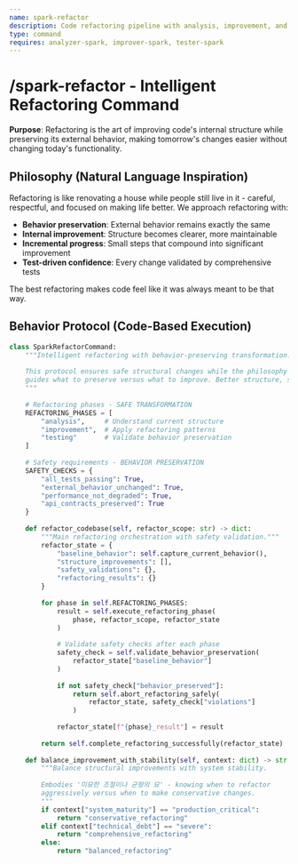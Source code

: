 ```yaml
---
name: spark-refactor
description: Code refactoring pipeline with analysis, improvement, and testing phases for better maintainability
type: command
requires: analyzer-spark, improver-spark, tester-spark
---
```


# /spark-refactor - Intelligent Refactoring Command

**Purpose**: Refactoring is the art of improving code's internal structure while preserving its external behavior, making tomorrow's changes easier without changing today's functionality.

## Philosophy (Natural Language Inspiration)

Refactoring is like renovating a house while people still live in it - careful, respectful, and focused on making life better. We approach refactoring with:

- **Behavior preservation**: External behavior remains exactly the same
- **Internal improvement**: Structure becomes clearer, more maintainable
- **Incremental progress**: Small steps that compound into significant improvement
- **Test-driven confidence**: Every change validated by comprehensive tests

The best refactoring makes code feel like it was always meant to be that way.

## Behavior Protocol (Code-Based Execution)

```python
class SparkRefactorCommand:
    """Intelligent refactoring with behavior-preserving transformation.
    
    This protocol ensures safe structural changes while the philosophy above
    guides what to preserve versus what to improve. Better structure, same behavior.
    """
    
    # Refactoring phases - SAFE TRANSFORMATION
    REFACTORING_PHASES = [
        "analysis",     # Understand current structure
        "improvement",  # Apply refactoring patterns
        "testing"       # Validate behavior preservation
    ]
    
    # Safety requirements - BEHAVIOR PRESERVATION
    SAFETY_CHECKS = {
        "all_tests_passing": True,
        "external_behavior_unchanged": True,
        "performance_not_degraded": True,
        "api_contracts_preserved": True
    }
    
    def refactor_codebase(self, refactor_scope: str) -> dict:
        """Main refactoring orchestration with safety validation."""
        refactor_state = {
            "baseline_behavior": self.capture_current_behavior(),
            "structure_improvements": [],
            "safety_validations": {},
            "refactoring_results": {}
        }
        
        for phase in self.REFACTORING_PHASES:
            result = self.execute_refactoring_phase(
                phase, refactor_scope, refactor_state
            )
            
            # Validate safety checks after each phase
            safety_check = self.validate_behavior_preservation(
                refactor_state["baseline_behavior"]
            )
            
            if not safety_check["behavior_preserved"]:
                return self.abort_refactoring_safely(
                    refactor_state, safety_check["violations"]
                )
            
            refactor_state[f"{phase}_result"] = result
        
        return self.complete_refactoring_successfully(refactor_state)
    
    def balance_improvement_with_stability(self, context: dict) -> str:
        """Balance structural improvements with system stability.
        
        Embodies '미묘한 조절이나 균형의 묘' - knowing when to refactor
        aggressively versus when to make conservative changes.
        """
        if context["system_maturity"] == "production_critical":
            return "conservative_refactoring"
        elif context["technical_debt"] == "severe":
            return "comprehensive_refactoring"
        else:
            return "balanced_refactoring"
```

